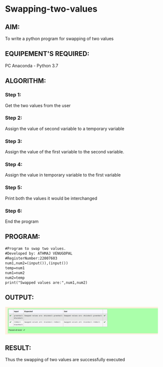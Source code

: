 # Swapping-two-values
## AIM:
To write a python program for swapping of two values
## EQUIPEMENT'S REQUIRED: 
PC
Anaconda - Python 3.7
## ALGORITHM: 
### Step 1:
Get the two values from the user
### Step 2: 
Assign the value of second variable to a temporary variable 
### Step 3: 
Assign the value of the first variable to the second variable.
### Step 4:  
Assign the value in temporary variable to the first variable
### Step 5: 
Print both the values it would be interchanged
### Step 6: 
End the program
## PROGRAM:
```
#Program to swap two values.
#Developed by: ATHMAJ VENUGOPAL
#RegisterNumber:22007603
num1,num2=(input()),(input())
temp=num1
num1=num2
num2=temp
print("Swapped values are:",num1,num2)
```
## OUTPUT:
![OUTPUT](/img1.png)

## RESULT:
Thus the swapping of two values are successfully executed



